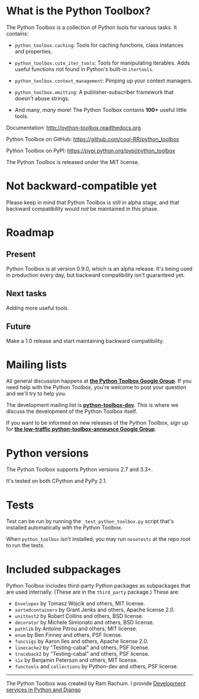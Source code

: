 # What is the Python Toolbox? #

The Python Toolbox is a collection of Python tools for various tasks. It
contains:

 - `python_toolbox.caching`: Tools for caching functions, class instances and
   properties.
 
 - `python_toolbox.cute_iter_tools`: Tools for manipulating iterables. Adds
   useful functions not found in Python's built-in `itertools`.
 
 - `python_toolbox.context_management`: Pimping up your context managers.
 
 - `python_toolbox.emitting`: A publisher-subscriber framework that doesn't
   abuse strings.
   
 - And many, *many* more! The Python Toolbox contains **100+** useful little
   tools.

Documentation: http://python-toolbox.readthedocs.org   

Python Toolbox on GitHub: https://github.com/cool-RR/python_toolbox

Python Toolbox on PyPI: https://pypi.python.org/pypi/python_toolbox

The Python Toolbox is released under the MIT license.

# Not backward-compatible yet #

Please keep in mind that Python Toolbox is still in alpha stage, and that backward compatibility would *not* be maintained in this phase. 


# Roadmap #

## Present ##

Python Toolbox is at version 0.9.0, which is an alpha release. It's being used in production every day, but backward compatibility isn't guaranteed yet.

## Next tasks ##

Adding more useful tools.

## Future ##

Make a 1.0 release and start maintaining backward compatibility.


# Mailing lists #

All general discussion happens at **[the Python Toolbox Google Group](https://groups.google.com/forum/#!forum/python-toolbox)**. If you need help with the Python Toolbox, you're welcome to post your question and we'll try to help you.

The development mailing list is **[python-toolbox-dev](https://groups.google.com/forum/#!forum/python-toolbox-dev)**. This is where we discuss the development of the Python Toolbox itself.

If you want to be informed on new releases of the Python Toolbox, sign up for
**[the low-traffic python-toolbox-announce Google Group](https://groups.google.com/forum/#!forum/python-toolbox-announce)**.

# Python versions #
 
The Python Toolbox supports Python versions 2.7 and 3.3+.

It's tested on both CPython and PyPy 2.1.


# Tests #

Test can be run by running the `_test_python_toolbox.py` script that's
installed automatically with the Python Toolbox.

When `python_toolbox` isn't installed, you may run `nosetests` at the repo root
to run the tests.


# Included subpackages #

Python Toolbox includes third-party Python packages as subpackages that are used internally. (These are in the `third_party` package.) These are: 

 * `Envelopes` by Tomasz Wójcik and others, MIT license.
 * `sortedcontainers` by Grant Jenks and others, Apache license 2.0.
 * `unittest2` by Robert Collins and others, BSD license.
 * `decorator` by Michele Simionato and others, BSD license.
 * `pathlib` by Antoine Pitrou and others, MIT license.
 * `enum` by Ben Finney and others, PSF license.
 * `funcsigs` by Aaron Iles and others, Apache license 2.0.
 * `linecache2` by "Testing-cabal" and others, PSF license.
 * `traceback2` by "Testing-cabal" and others, PSF license.
 * `six` by Benjamin Peterson and others, MIT license.
 * `functools` and `collections` by Python-dev and others, PSF license.


------------------------------------------------------------------

The Python Toolbox was created by Ram Rachum. I provide 
[Development services in Python and Django](https://chipmunkdev.com)


